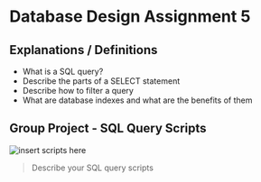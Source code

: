 # Database Design Assignment 5

## Explanations / Definitions

- What is a SQL query?
- Describe the parts of a SELECT statement
- Describe how to filter a query
- What are database indexes and what are the benefits of them

## Group Project - SQL Query Scripts

![insert scripts here](relative_path_to_scripts_here)

> Describe your SQL query scripts
